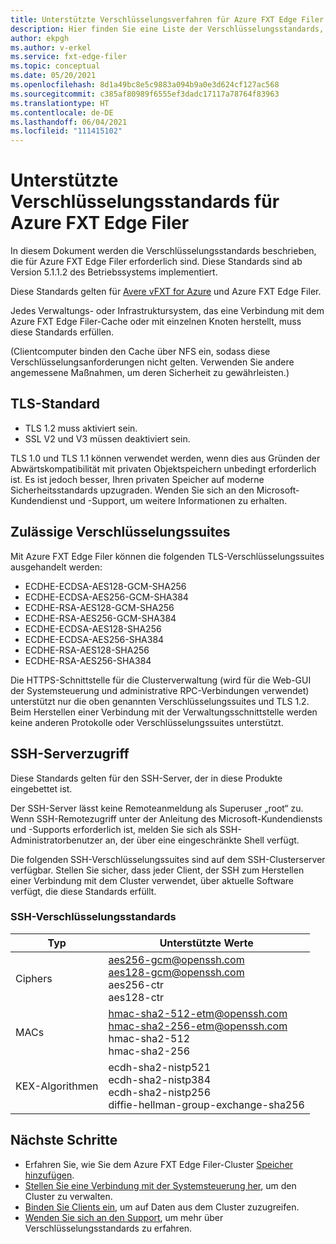 ```yaml
---
title: Unterstützte Verschlüsselungsverfahren für Azure FXT Edge Filer
description: Hier finden Sie eine Liste der Verschlüsselungsstandards, die von FXT Edge Filer-Clustern verwendet werden.
author: ekpgh
ms.author: v-erkel
ms.service: fxt-edge-filer
ms.topic: conceptual
ms.date: 05/20/2021
ms.openlocfilehash: 8d1a49bc8e5c9883a094b9a0e3d624cf127ac568
ms.sourcegitcommit: c385af80989f6555ef3dadc17117a78764f83963
ms.translationtype: HT
ms.contentlocale: de-DE
ms.lasthandoff: 06/04/2021
ms.locfileid: "111415102"
---
```

# <a name="supported-encryption-standards-for-azure-fxt-edge-filer"></a>Unterstützte Verschlüsselungsstandards für Azure FXT Edge Filer

In diesem Dokument werden die Verschlüsselungsstandards beschrieben, die für Azure FXT Edge Filer erforderlich sind. Diese Standards sind ab Version 5.1.1.2 des Betriebssystems implementiert.

Diese Standards gelten für [Avere vFXT for Azure](../avere-vfxt/index.yml) und Azure FXT Edge Filer.

Jedes Verwaltungs- oder Infrastruktursystem, das eine Verbindung mit dem Azure FXT Edge Filer-Cache oder mit einzelnen Knoten herstellt, muss diese Standards erfüllen.

(Clientcomputer binden den Cache über NFS ein, sodass diese Verschlüsselungsanforderungen nicht gelten. Verwenden Sie andere angemessene Maßnahmen, um deren Sicherheit zu gewährleisten.)

## <a name="tls-standard"></a>TLS-Standard

* TLS 1.2 muss aktiviert sein.
* SSL V2 und V3 müssen deaktiviert sein.

TLS 1.0 und TLS 1.1 können verwendet werden, wenn dies aus Gründen der Abwärtskompatibilität mit privaten Objektspeichern unbedingt erforderlich ist. Es ist jedoch besser, Ihren privaten Speicher auf moderne Sicherheitsstandards upzugraden. Wenden Sie sich an den Microsoft-Kundendienst und -Support, um weitere Informationen zu erhalten.

## <a name="permitted-cipher-suites"></a>Zulässige Verschlüsselungssuites

Mit Azure FXT Edge Filer können die folgenden TLS-Verschlüsselungssuites ausgehandelt werden:

* ECDHE-ECDSA-AES128-GCM-SHA256
* ECDHE-ECDSA-AES256-GCM-SHA384
* ECDHE-RSA-AES128-GCM-SHA256
* ECDHE-RSA-AES256-GCM-SHA384
* ECDHE-ECDSA-AES128-SHA256
* ECDHE-ECDSA-AES256-SHA384
* ECDHE-RSA-AES128-SHA256
* ECDHE-RSA-AES256-SHA384

Die HTTPS-Schnittstelle für die Clusterverwaltung (wird für die Web-GUI der Systemsteuerung und administrative RPC-Verbindungen verwendet) unterstützt nur die oben genannten Verschlüsselungssuites und TLS 1.2. Beim Herstellen einer Verbindung mit der Verwaltungsschnittstelle werden keine anderen Protokolle oder Verschlüsselungssuites unterstützt.

## <a name="ssh-server-access"></a>SSH-Serverzugriff

Diese Standards gelten für den SSH-Server, der in diese Produkte eingebettet ist.

Der SSH-Server lässt keine Remoteanmeldung als Superuser „root“ zu. Wenn SSH-Remotezugriff unter der Anleitung des Microsoft-Kundendiensts und -Supports erforderlich ist, melden Sie sich als SSH-Administratorbenutzer an, der über eine eingeschränkte Shell verfügt.

Die folgenden SSH-Verschlüsselungssuites sind auf dem SSH-Clusterserver verfügbar. Stellen Sie sicher, dass jeder Client, der SSH zum Herstellen einer Verbindung mit dem Cluster verwendet, über aktuelle Software verfügt, die diese Standards erfüllt.

### <a name="ssh-encryption-standards"></a>SSH-Verschlüsselungsstandards

| Typ | Unterstützte Werte |
|--|--|
| Ciphers | aes256-gcm@openssh.com</br> aes128-gcm@openssh.com</br> aes256-ctr</br> aes128-ctr |
| MACs | hmac-sha2-512-etm@openssh.com</br> hmac-sha2-256-etm@openssh.com</br> hmac-sha2-512</br> hmac-sha2-256 |
| KEX-Algorithmen | ecdh-sha2-nistp521</br> ecdh-sha2-nistp384</br> ecdh-sha2-nistp256</br> diffie-hellman-group-exchange-sha256 |

## <a name="next-steps"></a>Nächste Schritte

* Erfahren Sie, wie Sie dem Azure FXT Edge Filer-Cluster [Speicher hinzufügen](add-storage.md).
* [Stellen Sie eine Verbindung mit der Systemsteuerung her](cluster-create.md#open-the-settings-pages), um den Cluster zu verwalten.
* [Binden Sie Clients ein](mount-clients.md), um auf Daten aus dem Cluster zuzugreifen.
* [Wenden Sie sich an den Support](support-ticket.md), um mehr über Verschlüsselungsstandards zu erfahren.
